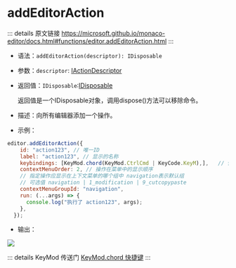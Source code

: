 # addEditorAction
        
::: details 原文链接
https://microsoft.github.io/monaco-editor/docs.html#functions/editor.addEditorAction.html
:::


- 语法：`addEditorAction(descriptor): IDisposable`

- 参数：`descriptor`: [IActionDescriptor](/api/editor/IActionDescriptor.md)

- 返回值：`IDisposable`:[IDisposable](/api/IDisposable.md)

    返回值是一个IDisposable对象，调用dispose()方法可以移除命令。

- 描述：向所有编辑器添加一个操作。

- 示例：

```js
editor.addEditorAction({
    id: "action123", // 唯一ID
    label: "action123", // 显示的名称
    keybindings: [KeyMod.chord(KeyMod.CtrlCmd | KeyCode.KeyM),],   // 快捷键
    contextMenuOrder: 2, // 操作在菜单中的显示顺序
    // 指定操作应显示在上下文菜单的哪个组中 navigation表示默认组 
    // 可选值 navigation | 1_modification | 9_cutcopypaste
    contextMenuGroupId: "navigation",
    run: (...args) => {
      console.log("执行了 action123", args);
    },
  });
```

- 输出：

<p>
  <img src='/editor-addEditorAction.png'/>
</p>

::: details KeyMod 传送门
[KeyMod.chord 快捷键](/api/KeyMod.md)
:::